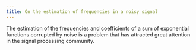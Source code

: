 ```yaml
---
title: On the estimation of frequencies in a noisy signal
---
```



The estimation of the frequencies and coefficients of a sum of exponential functions corrupted by noise is a problem that has attracted great attention in the signal processing community.
